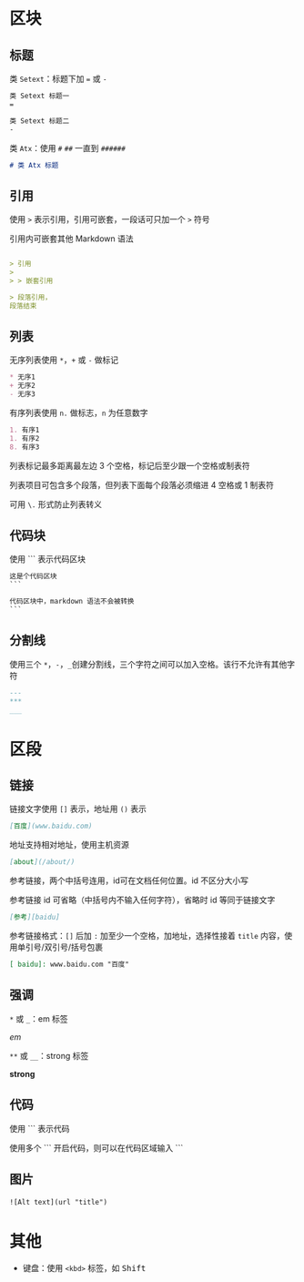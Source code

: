# 区块
## 标题

类 `Setext`：标题下加 `=` 或 `-`

```markdown
类 Setext 标题一
=

类 Setext 标题二
-
```

类 `Atx`：使用 `#` `##` 一直到 `######`

```markdown
# 类 Atx 标题
```
## 引用

使用 `>` 表示引用，引用可嵌套，一段话可只加一个 `>` 符号

引用内可嵌套其他 Markdown 语法

```markdown

> 引用
>
> > 嵌套引用

> 段落引用，
段落结束
```
## 列表

无序列表使用 `*`，`+` 或 `-` 做标记

```markdown
* 无序1
+ 无序2
- 无序3
```

有序列表使用 `n.` 做标志，`n` 为任意数字

```markdown
1. 有序1
1. 有序2
8. 有序3
```

列表标记最多距离最左边 3 个空格，标记后至少跟一个空格或制表符

列表项目可包含多个段落，但列表下面每个段落必须缩进 4 空格或 1 制表符

可用 `\.`​ 形式防止列表转义
## 代码块

使用 \`\`\` 表示代码区块

```markdown
这是个代码区块
‍‍```

代码区块中，markdown 语法不会被转换
‍‍```
```
## 分割线

使用三个 `*`​，`-`​，`_`​ 创建分割线，三个字符之间可以加入空格。该行不允许有其他字符

```markdown
---
***
___
```
# 区段
## 链接

链接文字使用 `[]` 表示，地址用 `()` 表示

```markdown
[百度](www.baidu.com)
```

地址支持相对地址，使用主机资源

```markdown
[about](/about/)
```

参考链接，两个中括号连用，id可在文档任何位置。id 不区分大小写

参考链接 id 可省略（中括号内不输入任何字符），省略时 id 等同于链接文字

```markdown
[参考][baidu]
```

参考链接格式：`[]` 后加 `:` 加至少一个空格，加地址，选择性接着 `title` 内容，使用单引号/双引号/括号包裹

```markdown
[ baidu]: www.baidu.com	"百度"
```
## 强调

​`*`​ 或 `_`​：em 标签

*em*

​`**`​ 或 `__`​：strong 标签

**strong**
## 代码

使用 \`\`\`​ 表示代码

使用多个 \`\`\`​ 开启代码，则可以在代码区域输入 \`\`\`​

## 图片

​`![Alt text](url "title")`​
# 其他

- 键盘：使用 `<kbd>` 标签，如 <kbd>Shift</kbd>